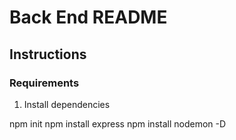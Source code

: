 # Back End README

## Instructions

### Requirements

1. Install dependencies

npm init
npm install express
npm install nodemon -D
